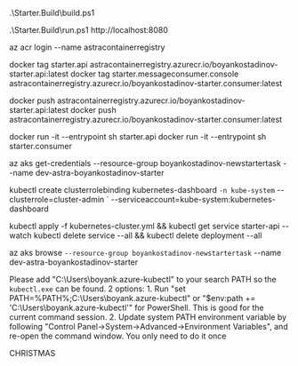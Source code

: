 .\Starter.Build\build.ps1

.\Starter.Build\run.ps1
http://localhost:8080

az acr login --name astracontainerregistry

docker tag starter.api astracontainerregistry.azurecr.io/boyankostadinov-starter.api:latest
docker tag starter.messageconsumer.console astracontainerregistry.azurecr.io/boyankostadinov-starter.consumer:latest

docker push astracontainerregistry.azurecr.io/boyankostadinov-starter.api:latest
docker push astracontainerregistry.azurecr.io/boyankostadinov-starter.consumer:latest

docker run -it --entrypoint sh starter.api
docker run -it --entrypoint sh starter.consumer

az aks get-credentials --resource-group boyankostadinov-newstartertask --name dev-astra-boyankostadinov-starter

kubectl create clusterrolebinding kubernetes-dashboard `
	-n kube-system `
	--clusterrole=cluster-admin `
	--serviceaccount=kube-system:kubernetes-dashboard

kubectl apply -f kubernetes-cluster.yml && kubectl get service starter-api --watch
kubectl delete service --all && kubectl delete deployment --all

az aks browse `
	--resource-group boyankostadinov-newstartertask `
	--name dev-astra-boyankostadinov-starter

Please add "C:\Users\boyank\.azure-kubectl" to your search PATH so the `kubectl.exe` can be found. 2 options:
    1. Run "set PATH=%PATH%;C:\Users\boyank\.azure-kubectl" or "$env:path += 'C:\Users\boyank\.azure-kubectl'" for PowerShell. This is good for the current command session.
    2. Update system PATH environment variable by following "Control Panel->System->Advanced->Environment Variables", and re-open the command window. You only need to do it once

CHRISTMAS